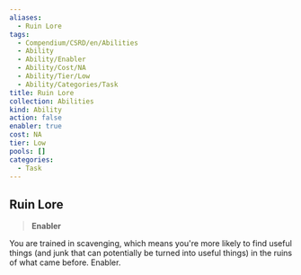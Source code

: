 ```yaml
---
aliases:
  - Ruin Lore
tags:
  - Compendium/CSRD/en/Abilities
  - Ability
  - Ability/Enabler
  - Ability/Cost/NA
  - Ability/Tier/Low
  - Ability/Categories/Task
title: Ruin Lore
collection: Abilities
kind: Ability
action: false
enabler: true
cost: NA
tier: Low
pools: []
categories:
  - Task
---
```

## Ruin Lore    
>**Enabler**  
    
You are trained in scavenging, which means you're more likely to find useful things (and junk that can potentially be turned into useful things) in the ruins of what came before. Enabler.